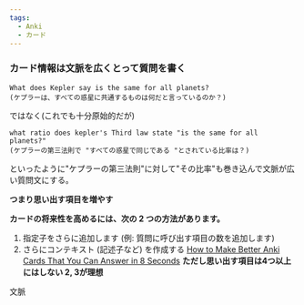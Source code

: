 ```yaml
---
tags:
  - Anki
  - カード
---
```

### カード情報は文脈を広くとって質問を書く

```
What does Kepler say is the same for all planets?
(ケプラーは、すべての惑星に共通するものは何だと言っているのか？)
```

ではなく(これでも十分原始的だが)

```
what ratio does kepler's Third law state "is the same for all planets?"
(ケプラーの第三法則で "すべての惑星で同じである "とされている比率は？)
```

といったように"ケプラーの第三法則"に対して"その比率"も巻き込んで文脈が広い質問文にする。

**つまり思い出す項目を増やす**

**カードの将来性を高めるには、次の 2 つの方法があります。**

1. 指定子をさらに追加します (例: 質問に呼び出す項目の数を追加します)
2. さらにコンテキスト (記述子など) を作成する
[How to Make Better Anki Cards That You Can Answer in 8 Seconds](https://leananki.com/creating-better-flashcards/)
**ただし思い出す項目は4つ以上にはしない 2, 3が理想**


文脈
